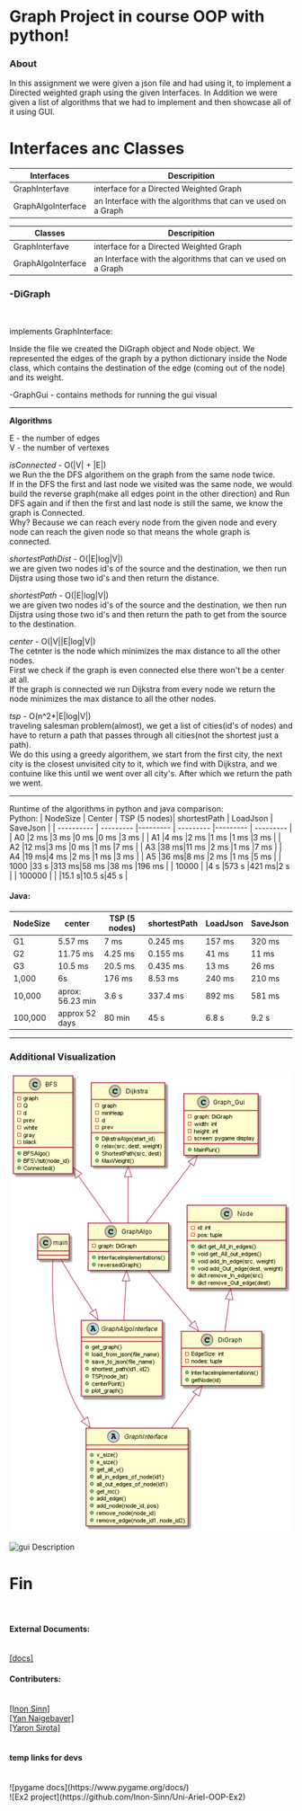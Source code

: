 # Graph Project in course OOP with python!
### About

In this assignment we were given a json file and had using it, to implement a Directed weighted graph using the given Interfaces.
In Addition we were given a list of algorithms that we had to implement and then showcase all of it using GUI.

<h1>Interfaces anc Classes</h1>

|Interfaces| Descripition |
| ---------- | --------- |
| GraphInterfave | interface for a Directed Weighted Graph |
| GraphAlgoInterface  |  an Interface with the algorithms that can ve used on a Graph |


|Classes| Descripition |
| ---------- | --------- |
| GraphInterfave | interface for a Directed Weighted Graph |
| GraphAlgoInterface  |  an Interface with the algorithms that can ve used on a Graph |

<h3> -DiGraph </h3> </br> <p> implements GraphInterface:

Inside the file we created the DiGraph object and Node object. We represented the edges of the graph by a python dictionary inside the Node class, which contains the destination of the edge (coming out of the node) and its weight. 
  </p
-------------------------
#### -GraphAlgo - implements GraphALgoInterface:
-------------------------

#### -GraphGui - contains methods for running the gui visual
-------------------------

__Algorithms__<br/>

E - the number of edges<br/>
V - the number of vertexes


_isConnected_ - O(|V| + |E|)<br/>
we Run the the DFS algorithem on the graph from the same node twice.<br/>If in the DFS the first and last node we visited was the same node,
we would build the reverse graph(make all edges point in the other direction) and Run DFS again and if then the first and last node is still the same, we know the graph is Connected.<br> Why? Because we can reach every node from the given node and every node can reach the given node so that means the whole graph is connected. 

_shortestPathDist_ - O(|E|log|V|)<br/>
we are given two nodes id's of the source and the destination, we then run Dijstra using those two id's and then return the distance.

_shortestPath_ - O(|E|log|V|)<br/>
we are given two nodes id's of the source and the destination, we then run Dijstra using those two id's and then return the path to get from the source to the destination.

_center_ - O(|V||E|log|V|)<br/>
The cetnter is the node which minimizes the max distance to all the other nodes.<br/>
First we check if the graph is even connected else there won't be a center at all.<br>
If the graph is connected we run Dijkstra from every node we return the node minimizes the max distance to all the other nodes.

_tsp_ - O(n^2*|E|log|V|)<br/>
traveling salesman problem(almost), we get a list of cities(id's of nodes) and have to return a path that passes through all cities(not the shortest just a path).<br/>
We do this using a greedy algorithem, we start from the first city, the next city is the closest unvisited city to it, which we find with Dijkstra, and we contuine like this until we went over all city's. After which we return the path we went.

 -------------------------
Runtime of the algorithms in python and java comparison:</br>
Python:
| NodeSize | Center  | TSP (5 nodes)| shortestPath | LoadJson | SaveJson |
| ---------- | --------- |--------- | --------- |--------- | --------- |
| A0     |2 ms |3 ms  |0 ms  |0 ms  |3 ms   |
| A1     |4 ms |2 ms  |1 ms  |1 ms  |3 ms   |
| A2     |12 ms|3 ms  |0 ms  |1 ms  |7 ms   |
| A3     |38 ms|11 ms |2 ms  |1 ms  |7 ms   |
| A4     |19 ms|4 ms  |2 ms  |1 ms  |3 ms   |
| A5     |36 ms|8 ms  |2 ms  |1 ms  |5 ms   |
| 1000   |33 s |313 ms|58 ms |38 ms |196 ms |
| 10000  |     |4 s   |573 s |421 ms|2 s    |
| 100000 |     |      |15.1 s|10.5 s|45 s   |

#### Java:
| NodeSize| center |TSP (5 nodes)|shortestPath|LoadJson|SaveJson|
| ---------- | --------- |--------- | --------- |--------- | --------- |
| G1      |5.57 ms          |7 ms    |0.245 ms|157 ms|320 ms|
| G2      |11.75 ms         |4.25 ms |0.155 ms|41 ms |11 ms|
| G3      |10.5 ms          |20.5 ms |0.435 ms|13 ms |26 ms|
| 1,000   |6s               |176 ms  |8.53 ms |240 ms|210 ms|
| 10,000  |aprox: 56.23 min |3.6 s   |337.4 ms|892 ms|581 ms|
| 100,000 |approx 52 days   |80 min  |45 s    |6.8 s |9.2 s|
---------------------------------
### Additional Visualization

![alt text](https://github.com/Inon-Sinn/Uni-Ariel-OOP-Ex3/blob/master/src/Ex3.png)

![gui Description](https://user-images.githubusercontent.com/82415308/147586389-772e82cc-5e72-4c06-bb41-dea38a6f5b4d.png)


<h1>Fin</h1> <p></p>
</br>
<h4>External Documents:</h4></br>
<a href="https://docs.google.com/document/d/15sTWy_pa6Vg4r7phAC322vZA169V02yezjxxf4b9sJc/edit">[docs]</a> <br />
<h4> Contributers:</h4></br>
<a href="https://github.com/Inon-Sinn">[Inon Sinn]</a><br />
<a href="https://github.com/Yannnyan">[Yan Naigebaver]</a><br />
<a href="https://github.com/Yaron-S">[Yaron Sirota]</a><br />
<br />
<h4> temp links for devs</h4></br>
![pygame docs](https://www.pygame.org/docs/) <br />
![Ex2 project](https://github.com/Inon-Sinn/Uni-Ariel-OOP-Ex2)


